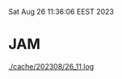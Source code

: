 Sat Aug 26 11:36:06 EEST 2023
# JAM
<a href='./cache/202308/26_11.log'>./cache/202308/26_11.log</a>
